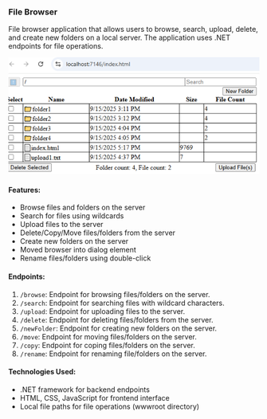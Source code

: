 ﻿### File Browser

File browser application that allows users to browse, search, upload, delete, and create new folders on a local server. The application uses .NET endpoints for file operations.

![screenshot](screenshot.png)

#### Features:
- Browse files and folders on the server
- Search for files using wildcards
- Upload files to the server
- Delete/Copy/Move files/folders from the server
- Create new folders on the server
- Moved browser into dialog element
- Rename files/folders using double-click 

#### Endpoints:
1. `/browse`: Endpoint for browsing files/folders on the server.
2. `/search`: Endpoint for searching files with wildcard characters.
3. `/upload`: Endpoint for uploading files to the server.
4. `/delete`: Endpoint for deleting files/folders from the server.
5. `/newFolder`: Endpoint for creating new folders on the server.
6. `/move`: Endpoint for moving files/folders on the server.
7. `/copy`: Endpoint for coping files/folders on the server.
8. `/rename`: Endpoint for renaming file/folders on the server.

#### Technologies Used:
- .NET framework for backend endpoints
- HTML, CSS, JavaScript for frontend interface
- Local file paths for file operations (wwwroot directory)